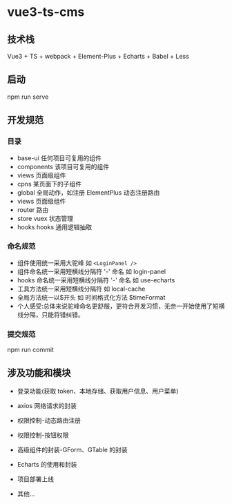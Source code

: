 # vue3-ts-cms

## 技术栈

Vue3 + TS + webpack + Element-Plus + Echarts + Babel + Less

## 启动

npm run serve

## 开发规范

### 目录

- base-ui 任何项目可复用的组件
- components 该项目可复用的组件
- views 页面级组件
- cpns 某页面下的子组件
- global 全局动作，如注册 ElementPlus 动态注册路由
- views 页面级组件
- router 路由
- store vuex 状态管理
- hooks hooks 通用逻辑抽取

### 命名规范

- 组件使用统一采用大驼峰 如 `<LoginPanel />`
- 组件命名统一采用短横线分隔符 '-' 命名 如 login-panel
- hooks 命名统一采用短横线分隔符 '-' 命名 如 use-echarts
- 工具方法统一采用短横线分隔符 如 local-cache
- 全局方法统一以$开头 如 时间格式化方法 $timeFormat
- 个人感受:总体来说驼峰命名更舒服，更符合开发习惯，无奈一开始使用了短横线分隔，只能将错纠错。

### 提交规范

npm run commit

## 涉及功能和模块

- 登录功能(获取 token、本地存储、获取用户信息、用户菜单)

- axios 网络请求的封装

- 权限控制-动态路由注册

- 权限控制-按钮权限

- 高级组件的封装-GForm、GTable 的封装

- Echarts 的使用和封装

- 项目部署上线

- 其他...
